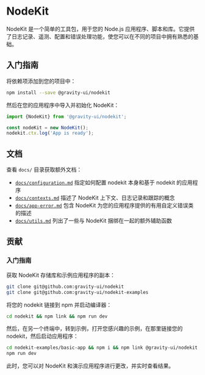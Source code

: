 # NodeKit

NodeKit 是一个简单的工具包，用于您的 Node.js 应用程序、脚本和库。它提供了日志记录、遥测、配置和错误处理功能，使您可以在不同的项目中拥有熟悉的基础。

## 入门指南

将依赖项添加到您的项目中：

```bash
npm install --save @gravity-ui/nodekit
```

然后在您的应用程序中导入并初始化 NodeKit：

```typescript
import {NodeKit} from '@gravity-ui/nodekit';

const nodeKit = new NodeKit();
nodekit.ctx.log('App is ready');
```

## 文档

查看 `docs/` 目录获取额外文档：

- [`docs/configuration.md`](https://github.com/gravity-ui/nodekit/blob/main/docs/configuration.md) 指定如何配置 nodekit 本身和基于 nodekit 的应用程序
- [`docs/contexts.md`](https://github.com/gravity-ui/nodekit/blob/main/docs/contexts.md) 描述了 NodeKit 上下文、日志记录和跟踪的概念
- [`docs/app-error.md`](https://github.com/gravity-ui/nodekit/blob/main/docs/app-error.md) 包含 NodeKit 为您的应用程序提供的有用自定义错误类的描述
- [`docs/utils.md`](https://github.com/gravity-ui/nodekit/blob/main/docs/utils.md) 列出了一些与 NodeKit 捆绑在一起的额外辅助函数

## 贡献

### 入门指南

获取 NodeKit 存储库和示例应用程序的副本：

```bash
git clone git@github.com:gravity-ui/nodekit
git clone git@github.com:gravity-ui/nodekit-examples
```

将您的 nodekit 链接到 npm 并启动编译器：

```bash
cd nodekit && npm link && npm run dev
```

然后，在另一个终端中，转到示例，打开您感兴趣的示例，在那里链接您的 nodekit，然后启动应用程序：

```bash
cd nodekit-examples/basic-app && npm i && npm link @gravity-ui/nodekit
npm run dev
```

此时，您可以对 NodeKit 和演示应用程序进行更改，并实时查看结果。
